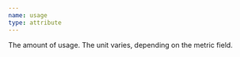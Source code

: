 ```yaml
---
name: usage
type: attribute
---
```


The amount of usage. The unit varies, depending on the metric field.